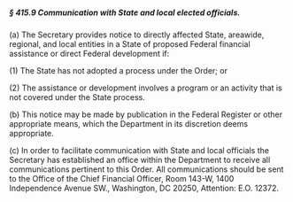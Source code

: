 ##### § 415.9 Communication with State and local elected officials. #####

(a) The Secretary provides notice to directly affected State, areawide, regional, and local entities in a State of proposed Federal financial assistance or direct Federal development if:

(1) The State has not adopted a process under the Order; or

(2) The assistance or development involves a program or an activity that is not covered under the State process.

(b) This notice may be made by publication in the Federal Register or other appropriate means, which the Department in its discretion deems appropriate.

(c) In order to facilitate communication with State and local officials the Secretary has established an office within the Department to receive all communications pertinent to this Order. All communications should be sent to the Office of the Chief Financial Officer, Room 143-W, 1400 Independence Avenue SW., Washington, DC 20250, Attention: E.O. 12372.
